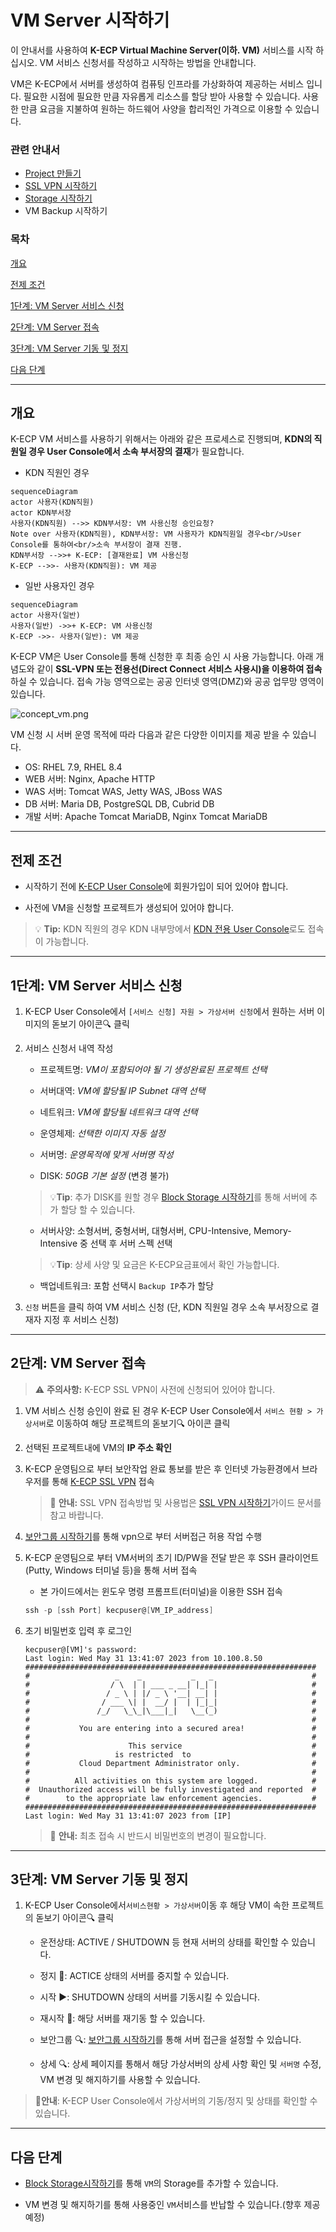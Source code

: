 [문서 최종 수정일자 : 2023-05-16]: # 
[문서 최종 수정자 : 신승규]: # 

# VM Server 시작하기

이 안내서를 사용하여 **K-ECP Virtual Machine Server(이하. VM)** 서비스를 시작 하십시오. VM 서비스 신청서를 작성하고 시작하는 방법을 안내합니다. 

VM은 K-ECP에서 서버를 생성하여 컴퓨팅 인프라를 가상화하여 제공하는 서비스 입니다. 필요한 시점에 필요한 만큼 자유롭게 리소스를 할당 받아 사용할 수 있습니다. 사용한 만큼 요금을 지불하여 원하는 하드웨어 사양을 합리적인 가격으로 이용할 수 있습니다.

### 관련 안내서

* [Project 만들기](./Project.md)
* [SSL VPN 시작하기](./SSLVPN_started.md)
* [Storage 시작하기](./Storage_started)
* VM Backup 시작하기

### 목차

[개요](#abstract)

[전제 조건](#precondition)

[1단계: VM Server 서비스 신청](#step1)

[2단계: VM Server 접속](#step2)

[3단계: VM Server 기동 및 정지](#step3)

[다음 단계](#nextstep)

---

<span id="abstract"/>

## 개요

K-ECP VM 서비스를 사용하기 위해서는 아래와 같은 프로세스로 진행되며, **KDN의 직원일 경우 User Console에서 소속 부서장의 결재**가 필요합니다.

* KDN 직원인 경우
  
```mermaid
sequenceDiagram
actor 사용자(KDN직원)
actor KDN부서장
사용자(KDN직원) -->> KDN부서장: VM 사용신청 승인요청?
Note over 사용자(KDN직원), KDN부서장: VM 사용자가 KDN직원일 경우<br/>User Console를 통하여<br/>소속 부서장이 결재 진행.
KDN부서장 -->>+ K-ECP: [결재완료] VM 사용신청
K-ECP -->>- 사용자(KDN직원): VM 제공
```
* 일반 사용자인 경우
  
```mermaid
sequenceDiagram
actor 사용자(일반)
사용자(일반) ->>+ K-ECP: VM 사용신청
K-ECP ->>- 사용자(일반): VM 제공
```

K-ECP VM은 User Console를 통해 신청한 후 최종 승인 시 사용 가능합니다. 아래 개념도와 같이 **SSL-VPN 또는 전용선(Direct Connect 서비스 사용시)을 이용하여 접속**하실 수 있습니다. 접속 가능 영역으로는 공공 인터넷 영역(DMZ)와 공공 업무망 영역이 있습니다.

![concept_vm.png](./../resource/concept_vm.png)

VM 신청 시 서버 운영 목적에 따라 다음과 같은 다양한 이미지를 제공 받을 수 있습니다.

* OS: RHEL 7.9, RHEL 8.4
* WEB 서버: Nginx, Apache HTTP
* WAS 서버: Tomcat WAS, Jetty WAS, JBoss WAS
* DB 서버: Maria DB, PostgreSQL DB, Cubrid DB
* 개발 서버: Apache Tomcat MariaDB, Nginx Tomcat MariaDB

---

<span id="precondition"/>

## 전제 조건

* 시작하기 전에 [K-ECP User Console](https://kecp.kdn.com/mbr/ "인터넷에서 접속 시")에 회원가입이 되어 있어야 합니다. 

* 사전에 VM을 신청할 프로젝트가 생성되어 있어야 합니다. 

> :bulb: **Tip:** KDN 직원의 경우  KDN 내부망에서 [KDN 전용 User Console](http://kdnecp.kdn.com:8585/mbr/ "KDN 내부망에서 접속 시")로도 접속이 가능합니다.

---

<span id="step1"/>

## 1단계: VM Server 서비스 신청

1. K-ECP User Console에서 `[서비스 신청] 자원 > 가상서버 신청`에서 원하는 서버 이미지의 돋보기 아이콘:mag: 클릭

2. 서비스 신청서 내역 작성  
   
   * 프로젝트명: *VM이 포함되어야 될 기 생성완료된 프로젝트 선택*
   
   * 서버대역: *VM에 할당될 IP Subnet 대역 선택* 
   
   * 네트워크: *VM에 할당될 네트워크 대역 선택*
   
   * 운영체제: *선택한 이미지 자동 설정*
   
   * 서버명: *운영목적에 맞게 서버명 작성*
   
   * DISK: *50GB 기본 설정* (변경 불가)
   
   > :bulb:**Tip**: 추가 DISK를 원할 경우 [Block Storage 시작하기](./BlockStorage_started.md)를 통해 서버에 추가 할당 할 수 있습니다.
   
   * 서버사양: 소형서버, 중형서버, 대형서버, CPU-Intensive, Memory-Intensive 중 선택 후 서버 스펙 선택
   
   > :bulb:**Tip**: 상세 사양 및 요금은 K-ECP요금표에서 확인 가능합니다.
   
   * 백업네트워크: 포함 선택시 `Backup IP`추가 할당

3. `신청` 버튼을 클릭 하여 VM 서비스 신청 (단, KDN 직원일 경우 소속 부서장으로 결재자 지정 후 서비스 신청)

---

<span id="step2"/>

## 2단계: VM Server 접속

> :warning: **주의사항:** K-ECP SSL VPN이 사전에 신청되어 있어야 합니다.

1. VM 서비스 신청 승인이 완료 된 경우 K-ECP User Console에서 `서비스 현황 > 가상서버`로 이동하여 해당 프로젝트의 돋보기:mag: 아이콘 클릭

2. 선택된 프로젝트내에 VM의 **IP 주소 확인**

3. K-ECP 운영팀으로 부터 보안작업 완료 통보를 받은 후 인터넷 가능환경에서 브라우저를 통해 [K-ECP SSL VPN](https://kecp-vpn.kdn.com/) 접속 

   > :bell: **안내:** SSL VPN 접속방법 및 사용법은 [SSL VPN 시작하기](./SSLVPN_started.md)가이드 문서를 참고 바랍니다.

4. [보안그룹 시작하기](./SecurityGroup_started.md)를 통해 vpn으로 부터 서버접근 허용 작업 수행

5. K-ECP 운영팀으로 부터 VM서버의 초기 ID/PW을 전달 받은 후 SSH 클라이언트(Putty, Windows 터미널 등)을 통해 서버 접속
   
   * 본 가이드에서는 윈도우 명령 프롬프트(터미널)을 이용한 SSH 접속
   
   ```powershell #
   ssh -p [ssh Port] kecpuser@[VM_IP_address]
   ```

6. 초기 비밀번호 입력 후 로그인
   
   ``` 
   kecpuser@[VM]'s password:
   Last login: Wed May 31 13:41:07 2023 from 10.100.8.50
   #################################################################
   #                   _    _           _   _                      #
   #                  / \  | | ___ _ __| |_| |                     #
   #                 / _ \ | |/ _ \ '__| __| |                     #
   #                / ___ \| |  __/ |  | |_|_|                     #
   #               /_/   \_\_|\___|_|   \__(_)                     #
   #                                                               #
   #           You are entering into a secured area!               #
   #                                                               #
   #                      This service                             #
   #                   is restricted  to                           #
   #           Cloud Department Administrator only.                #
   #                                                               #
   #          All activities on this system are logged.            #
   #  Unauthorized access will be fully investigated and reported  #
   #        to the appropriate law enforcement agencies.           #
   #################################################################
   Last login: Wed May 31 13:41:07 2023 from [IP]
   ```

   > :bell: **안내:** 최초 접속 시 반드시 비밀번호의 변경이 필요합니다.

---

<span id="step3"/>

## 3단계: VM Server 기동 및 정지

1. K-ECP User Console에서`서비스현황 > 가상서버`이동 후 해당 VM이 속한 프로젝트의 돋보기 아이콘:mag: 클릭
   
   * 운전상태: ACTIVE / SHUTDOWN 등 현재 서버의 상태를 확인할 수 있습니다.
   
   * 정지 :white_square_button::  ACTICE 상태의 서버를 중지할 수 있습니다.
   
   * 시작 :arrow_forward:: SHUTDOWN 상태의 서버를 기동시킬 수 있습니다.
   
   * 재시작 :arrows_counterclockwise:: 해당 서버를 재기동 할 수 있습니다.
   
   * 보안그룹 :mag:: [보안그룹 시작하기](./SecurityGroup_started.md)를 통해 서버 접근을 설정할 수 있습니다.
   
   * 상세 :mag:: 상세 페이지를 통해서 해당 가상서버의 상세 사항 확인 및 `서버명` 수정, VM 변경 및 해지하기를 사용할 수 있습니다.

> :bell:**안내**: K-ECP User Console에서 가상서버의 기동/정지 및 상태를 확인할 수 있습니다.

---

<span id="nextstep"/>

## 다음 단계

* [Block Storage시작하기](./BlockStorage_started.md)를 통해 `VM`의 Storage를 추가할 수 있습니다.

* VM 변경 및 해지하기를 통해 사용중인 `VM`서비스를 반납할 수 있습니다.(향후 제공 예정)
